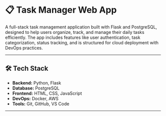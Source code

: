 # 📋 Task Manager Web App

A full-stack task management application built with Flask and PostgreSQL, designed to help users organize, track, and manage their daily tasks efficiently. The app includes features like user authentication, task categorization, status tracking, and is structured for cloud deployment with DevOps practices.

---

## 🛠️ Tech Stack

- **Backend:** Python, Flask  
- **Database:** PostgreSQL  
- **Frontend:** HTML, CSS, JavaScript  
- **DevOps:** Docker, AWS  
- **Tools:** Git, GitHub, VS Code

---


